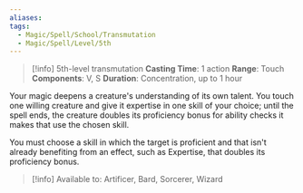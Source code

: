 ```yaml
---
aliases: 
tags:
  - Magic/Spell/School/Transmutation
  - Magic/Spell/Level/5th
---
```

>[!info]
>5th-level transmutation
>**Casting Time**: 1 action
>**Range**: Touch
>**Components**: V, S
>**Duration**: Concentration, up to 1 hour

Your magic deepens a creature's understanding of its own talent. You touch one willing creature and give it expertise in one skill of your choice; until the spell ends, the creature doubles its proficiency bonus for ability checks it makes that use the chosen skill.

You must choose a skill in which the target is proficient and that isn't already benefiting from an effect, such as Expertise, that doubles its proficiency bonus.

>[!info] Available to:
>Artificer, Bard, Sorcerer, Wizard